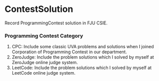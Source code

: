 # ContestSolution
Record ProgrammingContest solution in FJU CSIE.

### Programming Contest Category
1. CPC: Include some classic UVA problems and solutions when I joined Corporation of Programming Contest in our department.
2. ZeroJudge: Include the problem solutions which I solved by myself at ZeroJudge online judge system.
3. LeetCode: Include the problem solutions which I solved by myself at LeetCode online judge system.
